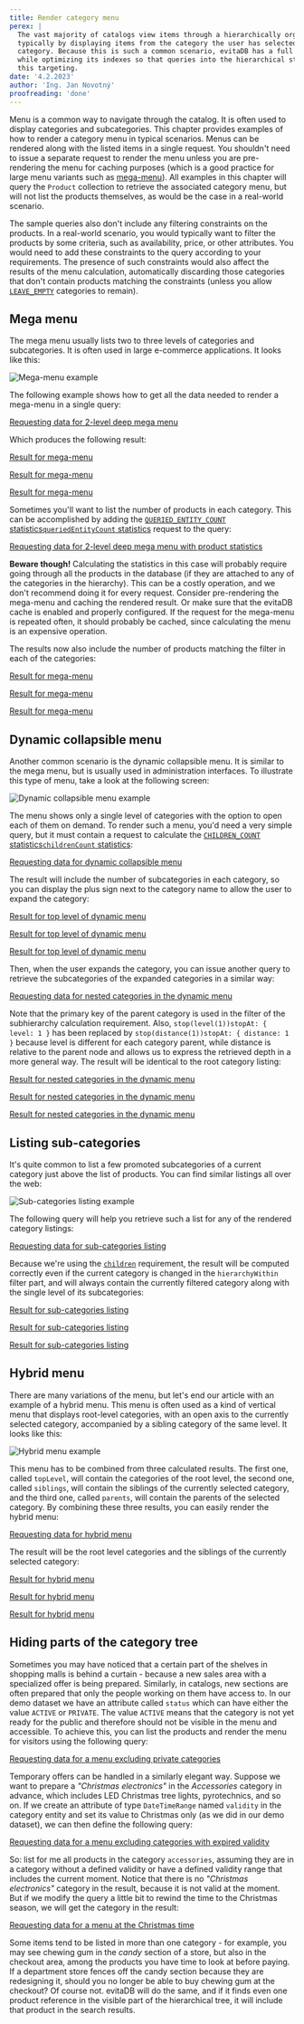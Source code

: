 ```yaml
---
title: Render category menu
perex: |
  The vast majority of catalogs view items through a hierarchically organized menu of categories of various kinds, 
  typically by displaying items from the category the user has selected, as well as from all subcategories of that 
  category. Because this is such a common scenario, evitaDB has a full set of expressive resources for this area, 
  while optimizing its indexes so that queries into the hierarchical structure are faster than queries without 
  this targeting.
date: '4.2.2023'
author: 'Ing. Jan Novotný'
proofreading: 'done'
---
```


Menu is a common way to navigate through the catalog. It is often used to display categories and subcategories. This 
chapter provides examples of how to render a category menu in typical scenarios. Menus can be rendered along with 
the listed items in a single request. You shouldn't need to issue a separate request to render the menu unless you are
pre-rendering the menu for caching purposes (which is a good practice for large menu variants such as [mega-menu](#mega-menu)). 
All examples in this chapter will query the `Product` collection to retrieve the associated category menu, but will 
not list the products themselves, as would be the case in a real-world scenario.

The sample queries also don't include any filtering constraints on the products. In a real-world scenario, you would 
typically want to filter the products by some criteria, such as availability, price, or other attributes. You would need 
to add these constraints to the query according to your requirements. The presence of such constraints would also affect
the results of the menu calculation, automatically discarding those categories that don't contain products matching 
the constraints (unless you allow [`LEAVE_EMPTY`](../query/requirements/hierarchy#hierarchy-of-reference) categories 
to remain).

## Mega menu

The mega menu usually lists two to three levels of categories and subcategories. It is often used in large e-commerce 
applications. It looks like this:

![Mega-menu example](../query/requirements/assets/mega-menu.png "Mega-menu example")

The following example shows how to get all the data needed to render a mega-menu in a single query:

<SourceCodeTabs requires="evita_functional_tests/src/test/resources/META-INF/documentation/evitaql-init.java" langSpecificTabOnly>

[Requesting data for 2-level deep mega menu](documentation/user/en/solve/examples/render-category-menu/mega-menu.evitaql)

</SourceCodeTabs>

Which produces the following result:

<LS to="e,j,c">

<MDInclude sourceVariable="extraResults.Hierarchy.referenceHierarchies.categories.megaMenu">[Result for mega-menu](documentation/user/en/solve/examples/render-category-menu/mega-menu.evitaql.json.md)</MDInclude>

</LS>

<LS to="g">

<MDInclude sourceVariable="data.queryProduct.extraResults.hierarchy.categories.megaMenu">[Result for mega-menu](documentation/user/en/solve/examples/render-category-menu/mega-menu.graphql.json.md)</MDInclude>

</LS>

<LS to="r">

<MDInclude sourceVariable="extraResults.hierarchy.categories.megaMenu">[Result for mega-menu](documentation/user/en/solve/examples/render-category-menu/mega-menu.rest.json.md)</MDInclude>

</LS>

Sometimes you'll want to list the number of products in each category. 
This can be accomplished by adding the <LS to="e,j,c,r">[`QUERIED_ENTITY_COUNT` statistics](../query/requirements/hierarchy#statistics)</LS><LS to="g">[`queriedEntityCount` statistics](../query/requirements/hierarchy#statistics)</LS> request to the query:

<SourceCodeTabs requires="evita_functional_tests/src/test/resources/META-INF/documentation/evitaql-init.java" langSpecificTabOnly>

[Requesting data for 2-level deep mega menu with product statistics](documentation/user/en/solve/examples/render-category-menu/mega-menu-with-product-statistics.evitaql)

</SourceCodeTabs>

<Note type="warning">

<strong>Beware though!</strong> Calculating the statistics in this case will probably require going through all 
the products in the database (if they are attached to any of the categories in the hierarchy). This can be a costly 
operation, and we don't recommend doing it for every request. Consider pre-rendering the mega-menu and caching 
the rendered result. Or make sure that the evitaDB cache is enabled and properly configured. If the request for 
the mega-menu is repeated often, it should probably be cached, since calculating the menu is an expensive operation.

</Note>

The results now also include the number of products matching the filter in each of the categories:

<LS to="e,j,c">

<MDInclude sourceVariable="extraResults.Hierarchy.referenceHierarchies.categories.megaMenu">[Result for mega-menu](documentation/user/en/solve/examples/render-category-menu/mega-menu-with-product-statistics.evitaql.json.md)</MDInclude>

</LS>

<LS to="g">

<MDInclude sourceVariable="data.queryProduct.extraResults.hierarchy.categories.megaMenu">[Result for mega-menu](documentation/user/en/solve/examples/render-category-menu/mega-menu-with-product-statistics.graphql.json.md)</MDInclude>

</LS>

<LS to="r">

<MDInclude sourceVariable="extraResults.hierarchy.categories.megaMenu">[Result for mega-menu](documentation/user/en/solve/examples/render-category-menu/mega-menu-with-product-statistics.rest.json.md)</MDInclude>

</LS>

## Dynamic collapsible menu

Another common scenario is the dynamic collapsible menu. It is similar to the mega menu, but is usually used 
in administration interfaces. To illustrate this type of menu, take a look at the following screen:

![Dynamic collapsible menu example](../query/requirements/assets/dynamic-tree.png "Dynamic collapsible menu example")

The menu shows only a single level of categories with the option to open each of them on demand. To render such a menu, 
you'd need a very simple query, but it must contain a request to calculate 
the <LS to="e,j,c,r">[`CHILDREN_COUNT` statistics](../query/requests/hierarchy#statistics)</LS><LS to="g">[`childrenCount` statistics](../query/requests/hierarchy#statistics)</LS>:

<SourceCodeTabs requires="evita_functional_tests/src/test/resources/META-INF/documentation/evitaql-init.java" langSpecificTabOnly>

[Requesting data for dynamic collapsible menu](documentation/user/en/solve/examples/render-category-menu/dynamic-collapsible-menu.evitaql)

</SourceCodeTabs>

The result will include the number of subcategories in each category, so you can display the plus sign next to 
the category name to allow the user to expand the category:

<LS to="e,j,c">

<MDInclude sourceVariable="extraResults.Hierarchy.referenceHierarchies.categories.dynamicMenu">[Result for top level of dynamic menu](documentation/user/en/solve/examples/render-category-menu/dynamic-collapsible-menu.evitaql.json.md)</MDInclude>

</LS>

<LS to="g">

<MDInclude sourceVariable="data.queryProduct.extraResults.hierarchy.categories.dynamicMenu">[Result for top level of dynamic menu](documentation/user/en/solve/examples/render-category-menu/dynamic-collapsible-menu.graphql.json.md)</MDInclude>

</LS>

<LS to="r">

<MDInclude sourceVariable="extraResults.hierarchy.categories.dynamicMenu">[Result for top level of dynamic menu](documentation/user/en/solve/examples/render-category-menu/dynamic-collapsible-menu.rest.json.md)</MDInclude>

</LS>

Then, when the user expands the category, you can issue another query to retrieve the subcategories of the expanded 
categories in a similar way:

<SourceCodeTabs requires="evita_functional_tests/src/test/resources/META-INF/documentation/evitaql-init.java" langSpecificTabOnly>

[Requesting data for nested categories in the dynamic menu](documentation/user/en/solve/examples/render-category-menu/dynamic-collapsible-menu-sub-category.evitaql)

</SourceCodeTabs>

Note that the primary key of the parent category is used in the filter of the subhierarchy calculation requirement. 
Also, <LS to="e,j,c">`stop(level(1))`</LS><LS to="g,r">`stopAt: { level: 1 }`</LS> has been replaced by <LS to="e,j,c">`stop(distance(1))`</LS><LS to="g,r">`stopAt: { distance: 1 }`</LS>
because level is different for each category parent, while distance is relative to the parent node and allows us to 
express the retrieved depth in a more general way. 
The result will be identical to the root category listing:

<LS to="e,j,c">

<MDInclude sourceVariable="extraResults.Hierarchy.referenceHierarchies.categories.dynamicMenuSubcategories">[Result for nested categories in the dynamic menu](documentation/user/en/solve/examples/render-category-menu/dynamic-collapsible-menu-sub-category.evitaql.json.md)</MDInclude>

</LS>

<LS to="g">

<MDInclude sourceVariable="data.queryProduct.extraResults.hierarchy.categories.dynamicMenuSubcategories">[Result for nested categories in the dynamic menu](documentation/user/en/solve/examples/render-category-menu/dynamic-collapsible-menu-sub-category.graphql.json.md)</MDInclude>

</LS>

<LS to="r">

<MDInclude sourceVariable="extraResults.hierarchy.categories.dynamicMenuSubcategories">[Result for nested categories in the dynamic menu](documentation/user/en/solve/examples/render-category-menu/dynamic-collapsible-menu-sub-category.rest.json.md)</MDInclude>

</LS>

## Listing sub-categories

It's quite common to list a few promoted subcategories of a current category just above the list of products. You can
find similar listings all over the web:

![Sub-categories listing example](../query/requirements/assets/category-listing.png "Sub-categories listing example")

The following query will help you retrieve such a list for any of the rendered category listings:

<SourceCodeTabs requires="evita_functional_tests/src/test/resources/META-INF/documentation/evitaql-init.java" langSpecificTabOnly>

[Requesting data for sub-categories listing](documentation/user/en/solve/examples/render-category-menu/sub-categories-listing.evitaql)

</SourceCodeTabs>

Because we're using the [`children`](../query/requirements/hierarchy#children) requirement, the result will be computed 
correctly even if the current category is changed in the `hierarchyWithin` filter part, and will always contain 
the currently filtered category along with the single level of its subcategories:

<LS to="e,j,c">

<MDInclude sourceVariable="extraResults.Hierarchy.referenceHierarchies.categories.subcategories">[Result for sub-categories listing](documentation/user/en/solve/examples/render-category-menu/sub-categories-listing.evitaql.json.md)</MDInclude>

</LS>

<LS to="g">

<MDInclude sourceVariable="data.queryProduct.extraResults.hierarchy.categories.subcategories">[Result for sub-categories listing](documentation/user/en/solve/examples/render-category-menu/sub-categories-listing.graphql.json.md)</MDInclude>

</LS>

<LS to="r">

<MDInclude sourceVariable="extraResults.hierarchy.categories.subcategories">[Result for sub-categories listing](documentation/user/en/solve/examples/render-category-menu/sub-categories-listing.rest.json.md)</MDInclude>

</LS>

## Hybrid menu

There are many variations of the menu, but let's end our article with an example of a hybrid menu. This menu is often
used as a kind of vertical menu that displays root-level categories, with an open axis to the currently selected 
category, accompanied by a sibling category of the same level. It looks like this:

![Hybrid menu example](../query/requirements/assets/hybrid-menu.png "Hybrid menu example")

This menu has to be combined from three calculated results. The first one, called `topLevel`, will contain 
the categories of the root level, the second one, called `siblings`, will contain the siblings of the currently selected
category, and the third one, called `parents`, will contain the parents of the selected category. By combining these 
three results, you can easily render the hybrid menu:

<SourceCodeTabs requires="evita_functional_tests/src/test/resources/META-INF/documentation/evitaql-init.java" langSpecificTabOnly>

[Requesting data for hybrid menu](documentation/user/en/solve/examples/render-category-menu/hybrid-menu.evitaql)

</SourceCodeTabs>

The result will be the root level categories and the siblings of the currently selected category:

<LS to="e,j,c">

<MDInclude sourceVariable="extraResults.Hierarchy.referenceHierarchies.categories">[Result for hybrid menu](documentation/user/en/solve/examples/render-category-menu/hybrid-menu.evitaql.json.md)</MDInclude>

</LS>

<LS to="g">

<MDInclude sourceVariable="data.queryProduct.extraResults.hierarchy.categories">[Result for hybrid menu](documentation/user/en/solve/examples/render-category-menu/hybrid-menu.graphql.json.md)</MDInclude>

</LS>

<LS to="r">

<MDInclude sourceVariable="extraResults.hierarchy.categories">[Result for hybrid menu](documentation/user/en/solve/examples/render-category-menu/hybrid-menu.rest.json.md)</MDInclude>

</LS>


## Hiding parts of the category tree

Sometimes you may have noticed that a certain part of the shelves in shopping malls is behind a curtain - because a new 
sales area with a specialized offer is being prepared. Similarly, in catalogs, new sections are often prepared that only 
the people working on them have access to. In our demo dataset we have an attribute called `status` which can have 
either the value `ACTIVE` or `PRIVATE`. The value `ACTIVE` means that the category is not yet ready for the public and 
therefore should not be visible in the menu and accessible. To achieve this, you can list the products and render 
the menu for visitors using the following query:

<SourceCodeTabs requires="evita_functional_tests/src/test/resources/META-INF/documentation/evitaql-init.java" langSpecificTabOnly>

[Requesting data for a menu excluding private categories](documentation/user/en/solve/examples/render-category-menu/excluding-private-categories.evitaql)

</SourceCodeTabs>

Temporary offers can be handled in a similarly elegant way. Suppose we want to prepare a *"Christmas electronics"* in 
the *Accessories* category in advance, which includes LED Christmas tree lights, pyrotechnics, and so on. If we create 
an attribute of type `DateTimeRange` named `validity` in the category entity and set its value to Christmas only 
(as we did in our demo dataset), we can then define the following query:

<SourceCodeTabs requires="evita_functional_tests/src/test/resources/META-INF/documentation/evitaql-init.java" langSpecificTabOnly>

[Requesting data for a menu excluding categories with expired validity](documentation/user/en/solve/examples/render-category-menu/excluding-expired-categories.evitaql)

</SourceCodeTabs>

So: list for me all products in the category `accessories`, assuming they are in a category without a defined validity
or have a defined validity range that includes the current moment. Notice that there is no *"Christmas electronics"* 
category in the result, because it is not valid at the moment. But if we modify the query a little bit to rewind 
the time to the Christmas season, we will get the category in the result:

<SourceCodeTabs requires="evita_functional_tests/src/test/resources/META-INF/documentation/evitaql-init.java" langSpecificTabOnly>

[Requesting data for a menu at the Christmas time](documentation/user/en/solve/examples/render-category-menu/excluding-expired-categories-at-correct-time.evitaql)

</SourceCodeTabs>

<Note type="info">

Some items tend to be listed in more than one category - for example, you may see chewing gum in the *candy* section
of a store, but also in the checkout area, among the products you have time to look at before paying. If a department 
store fences off the candy section because they are redesigning it, should you no longer be able to buy chewing gum at
the checkout? Of course not. evitaDB will do the same, and if it finds even one product reference in the visible part 
of the hierarchical tree, it will include that product in the search results.

</Note>
